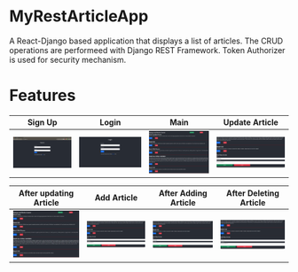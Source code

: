 # MyRestArticleApp
A React-Django based application that displays a list of articles. The CRUD operations are performeed with Django REST Framework. Token Authorizer is used for security mechanism.

Features
=============

|Sign Up   | Login | Main  | Update Article  |
|:---------------:|:-----------:|:-------:|:-------:|
|![singnup_page]|![login_page]|![main_page]|![add_article]  


| After updating Article   |  Add Article |  After Adding Article | After Deleting Article
|:-------------------:|:-------------:|:------------:|:------------:|
|![after_update_article]|![add_article]|![after_add_article]|![after_delete_article]


[main_page]: https://github.com/parvez86/MyRestArticleApp/blob/master/Frontend/pic/main.PNG
[login_page]: https://github.com/parvez86/MyRestArticleApp/blob/master/Frontend/pic/login.PNG
[singnup_page]: https://github.com/parvez86/MyRestArticleApp/blob/master/Frontend/pic/signup.PNG
[update_article]: https://github.com/parvez86/MyRestArticleApp/blob/master/Frontend/pic/update_article.PNG
[after_update_article]: https://github.com/parvez86/MyRestArticleApp/blob/master/Frontend/pic/after_update_article.PNG
[add_article]:  https://github.com/parvez86/MyRestArticleApp/blob/master/Frontend/pic/add%20article.PNG
[after_add_article]:  https://github.com/parvez86/MyRestArticleApp/blob/master/Frontend/pic/add%20article.PNG
[after_delete_article]:  https://github.com/parvez86/MyRestArticleApp/blob/master/Frontend/pic/add%20article.PNG
